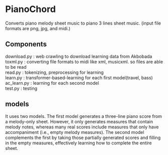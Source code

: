 # PianoChord
Converts piano melody sheet music to piano 3 lines sheet music. (input file formats are png, jpg, and midi.)
## Components
download.py : web crawling to download learning data from Akbobada   
toxml.py : converting file formats to midi like xml, musicxml. so files are able to be read   
read.py : tokenizing, preprocessing for learning   
learn.py : transformer-based-learning for each first model(travel, bass)   
ac_learn.py : learning for each second model   
test.py : testing
## models
It uses two models. The first model generates a three-line piano score from a melody-only sheet. However, it only generates measures that contain melody notes, whereas many real scores include measures that only have accompaniment (i.e., empty melody measures). The second model complements the first by taking those partially generated scores and filling in the empty measures, effectively learning how to complete the entire sheet.
